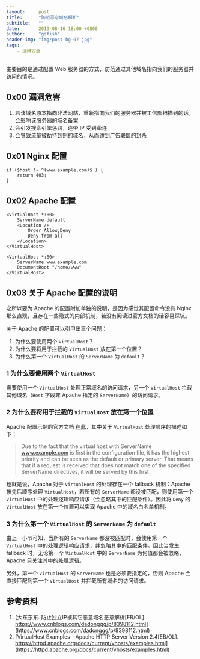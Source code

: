 ```yaml
---
layout:     post
title:      "防范恶意域名解析"
subtitle:   ""
date:       2019-08-16 18:00 +0800
author:     "gsfish"
header-img: "img/post-bg-07.jpg"
tags:
    - 运维安全
---
```



主要目的是通过配置 Web 服务器的方式，防范通过其他域名指向我们的服务器并访问的情况。

## 0x00 漏洞危害

1. 若该域名原本指向非法网站，重新指向我们的服务器并被工信部扫描到的话，会影响该服务器的域名备案
2. 会引发搜索引擎惩罚，连带 IP 受到牵连
3. 会导致流量被劫持到别的域名，从而遭到广告联盟的封杀


## 0x01 Nginx 配置

```
if ($host !~ ^(www.example.com)$ ) {
    return 403;
}
```


## 0x02 Apache 配置

```
<VirtualHost *:80>
    ServerName default
    <Location />
        Order Allow,Deny
        Deny from all
    </Location>
</VirtualHost>

<VirtualHost *:80>
    ServerName www.example.com
    DocumentRoot "/home/www"
</VirtualHost>
```


## 0x03 关于 Apache 配置的说明

之所以要为 Apache 的配置附加单独的说明，是因为感觉其配置命令没有 Nginx 那么直观，且存在一些隐式的内部机制，若没有阅读过官方文档的话容易踩坑。

关于 Apache 的配置可以引申出三个问题：

1. 为什么要使用两个 `VirtualHost`？
2. 为什么要将用于拦截的 `VirtualHost` 放在第一个位置？
3. 为什么第一个 `VirtualHost` 的 `ServerName` 为 `default`？

### 1 为什么要使用两个 `VirtualHost`

需要使用一个 `VirtualHost` 处理正常域名的访问请求，另一个 `VirtualHost` 拦截其他域名（`Host` 字段非 Apache 指定的 `ServerName`）的访问请求。


### 2 为什么要将用于拦截的 `VirtualHost` 放在第一个位置

Apache 配置示例的官方文档 [在此](https://httpd.apache.org/docs/current/vhosts/examples.html#purename)，其中关于 `VirtualHost` 处理顺序的描述如下：

> Due to the fact that the virtual host with ServerName www.example.com is first in the configuration file, it has the highest priority and can be seen as the default or primary server. That means that if a request is received that does not match one of the specified ServerName directives, it will be served by this first <VirtualHost>.

也就是说，Apache 对于 `VirtualHost` 的处理存在一个 fallback 机制：Apache 按先后顺序处理 `VirtualHost`，若所有的 `ServerName` 都没被匹配，则使用第一个 `VirtualHost` 中的处理逻辑响应请求（会忽略其中的匹配条件）。因此将 `Deny` 的 `VirtualHost` 放在第一个位置可以实现 Apache 中的域名白名单机制。


### 3 为什么第一个 `VirtualHost` 的 `ServerName` 为 `default`

由上一小节可知，当所有的 `ServerName` 都没被匹配时，会使用第一个 `VirtualHost` 中的处理逻辑响应请求，并忽略其中的匹配条件。因此当发生 fallback 时，无论第一个 `VirtualHost` 中的 `ServerName` 为何值都会被忽略，Apache 只关注其中的处理逻辑。

另外，第一个 `VirtualHost` 的 `ServerName` 也是必须要指定的，否则 Apache 会直接匹配到第一个 `VirtualHost` 并拦截所有域名的访问请求。


## 参考资料

1. [大东东东. 防止独立IP被其它恶意域名恶意解析[EB/OL]. https://www.cnblogs.com/dadonggg/p/8398112.html](https://www.cnblogs.com/dadonggg/p/8398112.html)
2. [VirtualHost Examples - Apache HTTP Server Version 2.4[EB/OL]. https://httpd.apache.org/docs/current/vhosts/examples.html](https://httpd.apache.org/docs/current/vhosts/examples.html)
